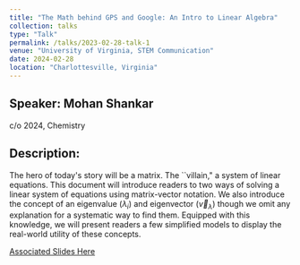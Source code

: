 ```yaml
---
title: "The Math behind GPS and Google: An Intro to Linear Algebra"
collection: talks
type: "Talk"
permalink: /talks/2023-02-28-talk-1
venue: "University of Virginia, STEM Communication"
date: 2024-02-28
location: "Charlottesville, Virginia"
---
```


## Speaker: Mohan Shankar
c/o 2024, Chemistry
## Description:
The hero of today's story will be a matrix. The ``villain," a system of linear equations. This document will introduce readers to two ways of solving a linear system of equations using matrix-vector notation. We also introduce the concept of an eigenvalue $(\lambda_i )$ and eigenvector $(\vec{v}_{\lambda})$ though we omit any explanation for a systematic way to find them. Equipped with this knowledge, we will present readers a few simplified models to display the real-world utility of these concepts.

[Associated Slides Here](http://stemforvirginia.github.io/files/stemm_comm1.pdf)
